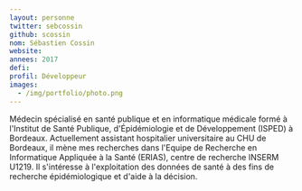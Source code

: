 ```yaml
---
layout: personne
twitter: sebcossin
github: scossin
nom: Sébastien Cossin
website:
annees: 2017
defi: 
profil: Développeur
images:
  - /img/portfolio/photo.png
---
```


Médecin spécialisé en santé publique et en informatique médicale formé
à l'Institut de Santé Publique, d'Épidémiologie et de Développement
(ISPED) à Bordeaux. Actuellement assistant hospitalier universitaire
au CHU de Bordeaux, il mène mes recherches dans l'Equipe de Recherche
en Informatique Appliquée à la Santé (ERIAS), centre de recherche
INSERM U1219. Il s'intéresse à l'exploitation des données de santé à
des fins de recherche épidémiologique et d'aide à la décision.
